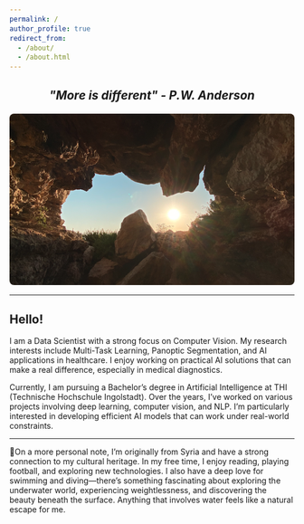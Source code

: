 ```yaml
---
permalink: /
author_profile: true
redirect_from: 
  - /about/
  - /about.html
---
```


<div style="text-align: center; margin-top: 20px;">
  <h2 style="font-style: italic;">"More is different" - P.W. Anderson</h2>
</div>

<div style="text-align: center; margin-top: 20px;">
  <img src="images/Screenshot 2025-01-29 at 23.00.51.png" alt="More is Different" style="max-width: 100%; height: auto; border-radius: 8px;">
</div>

---

## Hello!

I am a Data Scientist with a strong focus on Computer Vision. My research interests include Multi-Task Learning, Panoptic Segmentation, and AI applications in healthcare. I enjoy working on practical AI solutions that can make a real difference, especially in medical diagnostics.

Currently, I am pursuing a Bachelor’s degree in Artificial Intelligence at THI (Technische Hochschule Ingolstadt). Over the years, I’ve worked on various projects involving deep learning, computer vision, and NLP. I’m particularly interested in developing efficient AI models that can work under real-world constraints.


---

📍On a more personal note, I’m originally from Syria and have a strong connection to my cultural heritage. In my free time, I enjoy reading, playing football, and exploring new technologies. I also have a deep love for swimming and diving—there’s something fascinating about exploring the underwater world, experiencing weightlessness, and discovering the beauty beneath the surface. Anything that involves water feels like a natural escape for me.
